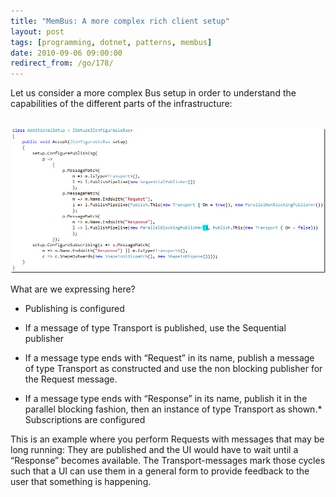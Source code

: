 ```yaml
---
title: "MemBus: A more complex rich client setup"
layout: post
tags: [programming, dotnet, patterns, membus]
date: 2010-09-06 09:00:00
redirect_from: /go/178/
---
```


Let us consider a more complex Bus setup in order to understand the capabilities of the different parts of the infrastructure:

&nbsp;![image](/public/assets/image_7337b070-7353-4041-bb93-87aca8327ca8.png "image") 

What are we expressing here?

*   Publishing is configured

*   If a message of type Transport is published, use the Sequential publisher
*   If a message type ends with “Request” in its name, publish a message of type Transport as constructed and use the non blocking publisher for the Request message.
*   If a message type ends with “Response” in its name, publish it in the parallel blocking fashion, then an instance of type Transport as shown.*   Subscriptions are configured 

This is an example where you perform Requests with messages that may be long running: They are published and the UI would have to wait until a “Response” becomes available. The Transport-messages mark those cycles such that a UI can use them in a general form to provide feedback to the user that something is happening.